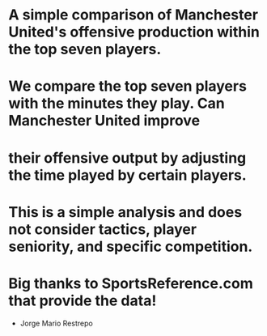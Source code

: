 # A simple comparison of Manchester United's offensive production within the top seven players. 
# We compare the top seven players with the minutes they play. Can Manchester United improve 
# their offensive output by adjusting the time played by certain players. 
# This is a simple analysis and does not consider tactics, player seniority, and specific competition.
# Big thanks to SportsReference.com that provide the data!

- Jorge Mario Restrepo
